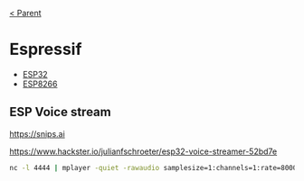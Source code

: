 [< Parent](../Readme.md)

# Espressif

- [ESP32](./ESP32/Readme.md)
- [ESP8266](./ESP8266/Readme.md)

## ESP Voice stream

<https://snips.ai>

<https://www.hackster.io/julianfschroeter/esp32-voice-streamer-52bd7e>

```sh
nc -l 4444 | mplayer -quiet -rawaudio samplesize=1:channels=1:rate=8000 -demuxer rawaudio -
```
